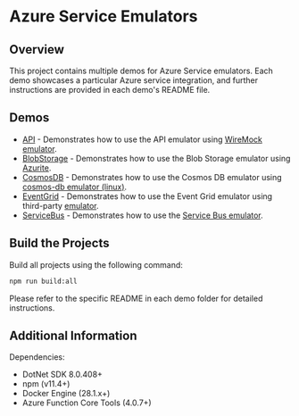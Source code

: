 # Azure Service Emulators

## Overview
This project contains multiple demos for Azure Service emulators. Each demo showcases a particular Azure service integration, and further instructions are provided in each demo's README file.

## Demos
- [API](API/README.md) - Demonstrates how to use the API emulator using [WireMock emulator](https://hub.docker.com/r/wiremock/wiremock).
- [BlobStorage](BlobStorage/README.md) - Demonstrates how to use the Blob Storage emulator using [Azurite](https://hub.docker.com/r/microsoft/azure-storage-azurite).
- [CosmosDB](CosmosDB/README.md) - Demonstrates how to use the Cosmos DB emulator using [cosmos-db emulator (linux)](https://learn.microsoft.com/en-us/azure/cosmos-db/emulator-linux).
- [EventGrid](EventGrid/README.md) - Demonstrates how to use the Event Grid emulator using third-party [emulator](https://github.com/workleap/wl-eventgrid-emulator).
- [ServiceBus](ServiceBus/README.md) - Demonstrates how to use the [Service Bus emulator](https://hub.docker.com/r/microsoft/azure-messaging-servicebus-emulator).

## Build the Projects
Build all projects using the following command:
```bash
npm run build:all
```
Please refer to the specific README in each demo folder for detailed instructions.

## Additional Information

Dependencies:
- DotNet SDK 8.0.408+
- npm (v11.4+)
- Docker Engine (28.1.x+)
- Azure Function Core Tools (4.0.7+)